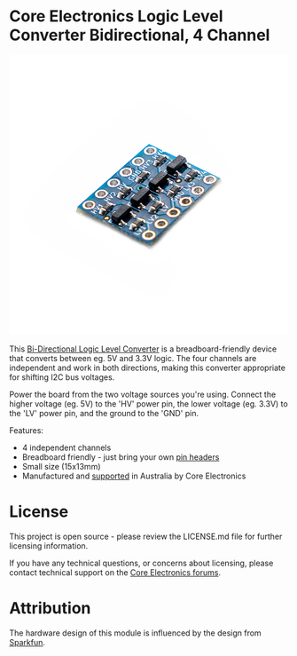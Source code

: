 # Core Electronics Logic Level Converter Bidirectional, 4 Channel

![](Documents/logic-level-converter-showcase.jpg)

This [Bi-Directional Logic Level Converter](https://core-electronics.com.au/catalog/product/view/sku/CE07510) is a breadboard-friendly device that converts between eg. 5V and 3.3V logic. The four channels are independent and work in both directions, making this converter appropriate for shifting I2C bus voltages.

Power the board from the two voltage sources you're using. Connect the higher voltage (eg. 5V) to the 'HV' power pin, the lower voltage (eg. 3.3V) to the 'LV' power pin, and the ground to the 'GND' pin.

Features:

- 4 independent channels
- Breadboard friendly - just bring your own [pin headers](https://core-electronics.com.au/catalog/product/view/sku/FIT0084)
- Small size (15x13mm)
- Manufactured and [supported](https://core-electronics.com.au/contacts/) in Australia by Core Electronics

# License
This project is open source - please review the LICENSE.md file for further licensing information.

If you have any technical questions, or concerns about licensing, please contact technical support on the [Core Electronics forums](https://forum.core-electronics.com.au/).

# Attribution
The hardware design of this module is influenced by the design from [Sparkfun](https://github.com/sparkfun/Logic_Level_Bidirectional).
